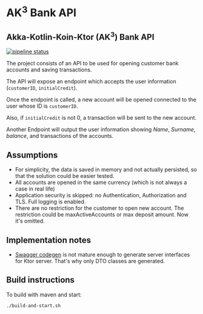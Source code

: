 # AK<sup>3</sup> Bank API

## Akka-Kotlin-Koin-Ktor (AK<sup>3</sup>) Bank API

[![pipeline status](https://gitlab.com/code-workshops/ak3-bank/badges/master/pipeline.svg)](https://gitlab.com/code-workshops/ak3-bank/commits/master)

The project consists of an API to be used for opening customer bank accounts and saving transactions.

The API will expose an endpoint which accepts the user information (`customerID`, `initialCredit`).

Once the endpoint is called, a new account will be opened connected to the user whose ID is `customerID`.

Also, if `initialCredit` is not 0, a transaction will be sent to the new account.

Another Endpoint will output the user information showing _Name_, _Surname_, _balance_, and transactions of the accounts.

## Assumptions

* For simplicity, the data is saved in memory and not actually persisted, so that the solution could be easier tested.
* All accounts are opened in the same currency (which is not always a case in real life)
* Application security is skipped: no Authentication, Authorization and TLS. Full logging is enabled.
* There are no restriction for the customer to open new account. 
    The restriction could be maxActiveAccounts or max deposit amount. Now it's omitted.

## Implementation notes
* [Swagger codegen](https://github.com/swagger-api/swagger-codegen) 
  is not mature enough to generate server interfaces for Ktor server. 
  That's why only DTO classes are generated.

## Build instructions

To build with maven and start:

    ./build-and-start.sh
    

